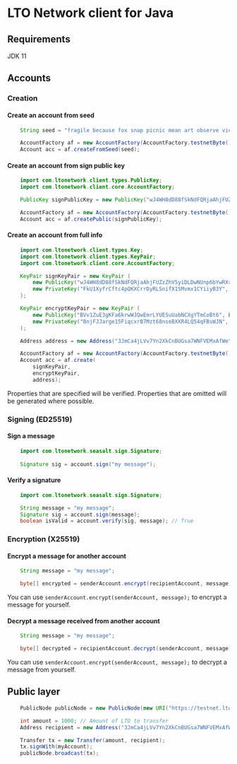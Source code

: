 LTO Network client for Java
===

Requirements
---
JDK 11

Accounts
---

### Creation

#### Create an account from seed

```java
    String seed = "fragile because fox snap picnic mean art observe vicious program chicken purse text hidden chest";

    AccountFactory af = new AccountFactory(AccountFactory.testnetByte());
    Account acc = af.createFromSeed(seed);
```

#### Create an account from sign public key

```java
    import com.ltonetwork.client.types.PublicKey;
    import com.ltonetwork.client.core.AccountFactory;

    PublicKey signPublicKey = new PublicKey("wJ4WH8dD88fSkNdFQRjaAhjFUZzZhV5yiDLDwNUnp6bYwRXrvWV8MJhQ9HL9uqMDG1n7XpTGZx7PafqaayQV8Rp", Encoding.BASE58);

    AccountFactory af = new AccountFactory(AccountFactory.testnetByte());
    Account acc = af.createPublic(signPublicKey);
```

#### Create an account from full info

```java
    import com.ltonetwork.client.types.Key;
    import com.ltonetwork.client.types.KeyPair;
    import com.ltonetwork.client.core.AccountFactory;

    KeyPair signKeyPair = new KeyPair (
        new PublicKey("wJ4WH8dD88fSkNdFQRjaAhjFUZzZhV5yiDLDwNUnp6bYwRXrvWV8MJhQ9HL9uqMDG1n7XpTGZx7PafqaayQV8Rp", Encoding.BASE58),
        new PrivateKey("FkU1XyfrCftc4pQKXCrrDyRLSnifX1SMvmx1CYiiyB3Y", Encoding.BASE58)
    );

    KeyPair encryptKeyPair = new KeyPair (
        new PublicKey("BVv1ZuE3gKFa6krwWJQwEmrLYUESuUabNCXgYTmCoBt6", Encoding.BASE58),
        new PrivateKey("BnjFJJarge15FiqcxrB7Mzt68nseBXXR4LQ54qFBsWJN", Encoding.BASE58)
    );

    Address address = new Address("3JmCa4jLVv7Yn2XkCnBUGsa7WNFVEMxAfWe");

    AccountFactory af = new AccountFactory(AccountFactory.testnetByte());
    Account acc = af.create(
        signKeyPair,
        encryptKeyPair,
        address);
```

Properties that are specified will be verified. Properties that are omitted will be generated where possible.

### Signing (ED25519)

#### Sign a message

```java
    import com.ltonetwork.seasalt.sign.Signature;
    
    Signature sig = account.sign("my message");
```

#### Verify a signature

```java
    import com.ltonetwork.seasalt.sign.Signature;

    String message = "my message";
    Signature sig = account.sign(message);
    boolean isValid = account.verify(sig, message); // True
```

### Encryption (X25519)

#### Encrypt a message for another account

```java
    String message = "my message";

    byte[] encrypted = senderAccount.encrypt(recipientAccount, message);
```

You can use `senderAccount.encrypt(senderAccount, message);` to encrypt a message for yourself.

#### Decrypt a message received from another account

```java
    String message = "my message";

    byte[] decrypted = recipientAccount.decrypt(senderAccount, message);
```

You can use `senderAccount.encrypt(senderAccount, message);` to decrypt a message from yourself.

Public layer
---

```java
    PublicNode publicNode = new PublicNode(new URI("https://testnet.lto.network"), "myApiKey");

    int amount = 1000; // Amount of LTO to transfer
    Address recipient = new Address("3JmCa4jLVv7Yn2XkCnBUGsa7WNFVEMxAfWe");

    Transfer tx = new Transfer(amount, recipient);
    tx.signWith(myAccount);
    publicNode.broadcast(tx);
```
